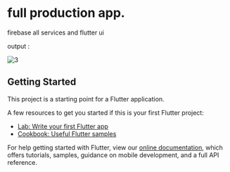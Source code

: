 # full production app.
firebase all services and flutter ui

output :

![3](https://user-images.githubusercontent.com/111964729/217343307-65f296f7-a7f5-4736-8270-29a294f68a3d.png)

## Getting Started

This project is a starting point for a Flutter application.

A few resources to get you started if this is your first Flutter project:

- [Lab: Write your first Flutter app](https://flutter.dev/docs/get-started/codelab)
- [Cookbook: Useful Flutter samples](https://flutter.dev/docs/cookbook)

For help getting started with Flutter, view our
[online documentation](https://flutter.dev/docs), which offers tutorials,
samples, guidance on mobile development, and a full API reference.

